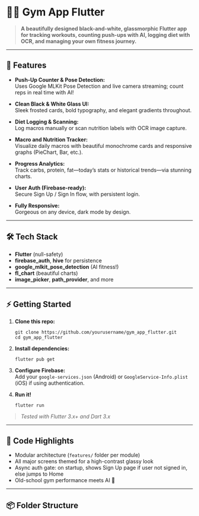# 🏋️‍♂️ Gym App Flutter

> **A beautifully designed black-and-white, glassmorphic Flutter app for tracking workouts, counting push-ups with AI, logging diet with OCR, and managing your own fitness journey.**

---

## 🚀 Features

- **Push-Up Counter & Pose Detection:**  
  Uses Google MLKit Pose Detection and live camera streaming; count reps in real time with AI!

- **Clean Black & White Glass UI:**  
  Sleek frosted cards, bold typography, and elegant gradients throughout.

- **Diet Logging & Scanning:**  
  Log macros manually or scan nutrition labels with OCR image capture.

- **Macro and Nutrition Tracker:**  
  Visualize daily macros with beautiful monochrome cards and responsive graphs (PieChart, Bar, etc.).

- **Progress Analytics:**  
  Track carbs, protein, fat—today’s stats or historical trends—via stunning charts.

- **User Auth (Firebase-ready):**  
  Secure Sign Up / Sign In flow, with persistent login.

- **Fully Responsive:**  
  Gorgeous on any device, dark mode by design.

---

## 🛠️ Tech Stack

- **Flutter** (null-safety)
- **firebase_auth**, **hive** for persistence
- **google_mlkit_pose_detection** (AI fitness!)
- **fl_chart** (beautiful charts)
- **image_picker**, **path_provider**, and more

---

## ⚡️ Getting Started

1. **Clone this repo:**
    ```
    git clone https://github.com/yourusername/gym_app_flutter.git
    cd gym_app_flutter
    ```

2. **Install dependencies:**
    ```
    flutter pub get
    ```

3. **Configure Firebase:**  
   Add your `google-services.json` (Android) or `GoogleService-Info.plist` (iOS) if using authentication.

4. **Run it!**
    ```
    flutter run
    ```

> _Tested with Flutter 3.x+ and Dart 3.x_

---

## 👀 Code Highlights

- Modular architecture (`features/` folder per module)
- All major screens themed for a high-contrast glassy look
- Async auth gate: on startup, shows Sign Up page if user not signed in, else jumps to Home
- Old-school gym performance meets AI 🤖

---

## 📦 Folder Structure

